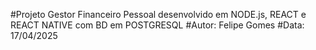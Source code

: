 #Projeto Gestor Financeiro Pessoal
desenvolvido em NODE.js, REACT e REACT NATIVE com BD em POSTGRESQL
#Autor: Felipe Gomes
#Data: 17/04/2025
